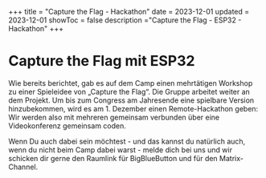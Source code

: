 +++
title = "Capture the Flag - Hackathon"
date = 2023-12-01
updated = 2023-12-01
showToc = false
description ="Capture the Flag - ESP32 - Hackathon"
+++

<script lang="ts">
    import Figure from "$lib/components/Figure.svelte";
</script>

# Capture the Flag mit ESP32

Wie bereits berichtet, gab es auf dem Camp einen mehrtätigen Workshop zu einer Spieleidee von „Capture the Flag“. Die Gruppe arbeitet weiter an dem Projekt. Um bis zum Congress am Jahresende eine spielbare Version hinzubekommen, wird es am 1. Dezember einen Remote-Hackathon geben: Wir werden also mit mehreren gemeinsam verbunden über eine Videokonferenz gemeinsam coden. 

Wenn Du auch dabei sein möchtest - und das kannst du natürlich auch, wenn du nicht beim Camp dabei warst - melde dich bei uns und wir schicken dir gerne den Raumlink für BigBlueButton und für den Matrix-Channel.

